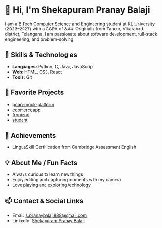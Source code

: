 # 👋 Hi, I'm Shekapuram Pranay Balaji

I am a B.Tech Computer Science and Engineering student at KL University (2023–2027) with a CGPA of 8.84. Originally from Tandur, Vikarabad district, Telangana, I am passionate about software development, full-stack engineering, and problem-solving.

## 🚀 Skills & Technologies
- **Languages:** Python, C, Java, JavaScript
- **Web:** HTML, CSS, React
- **Tools:** Git

## 🌟 Favorite Projects
- [pcap-mock-platform](https://github.com/2300031594pranay/pcap-mock-platform)
- [ecomerceapp](https://github.com/2300031594pranay/ecomerceapp)
- [frontend](https://github.com/2300031594pranay/frontend)
- [student](https://github.com/2300031594pranay/student)

## 🏅 Achievements
- LinguaSkill Certification from Cambridge Assessment English
  

## 💡 About Me / Fun Facts
- Always curious to learn new things
- Enjoy editing and capturing moments with my camera
- Love playing and exploring technology

## 📫 Contact & Social Links
- Email: [s.pranaybalaji888@gmail.com](mailto:s.pranaybalaji888@gmail.com)
- LinkedIn: [Shekapuram Pranay Balaji](https://www.linkedin.com/in/shekapuram-pranay-balaji-47500a330)
